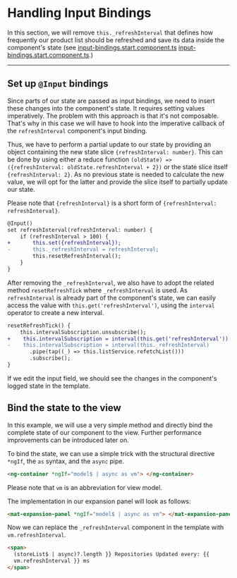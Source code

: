 # Handling Input Bindings

In this section, we will remove `this._refreshInterval` that defines how frequently our product list should be refreshed and save its data inside the component's state (see [input-bindings.start.component.ts] [input-bindings.start.component.ts].)

---

## Set up `@Input` bindings

Since parts of our state are passed as input bindings, we need to insert these changes into the component's state. It requires setting values imperatively.
The problem with this approach is that it's not composable.
That's why in this case we will have to hook into the imperative callback of the `refreshInterval` component's input binding.

Thus, we have to perform a partial update to our state by providing an object containing the new state slice `{refreshInterval: number}`.
This can be done by using either a reduce function `(oldState) => ({refreshInterval: oldState.refreshInterval + 2})` or the state slice itself `{refreshInterval: 2}`.
As no previous state is needed to calculate the new value, we will opt for the latter and provide the slice itself to partially update our state.


Please note that `{refreshInterval}` is a short form of `{refreshInterval: refreshInterval}`.

```diff
@Input()
set refreshInterval(refreshInterval: number) {
    if (refreshInterval > 100) {
+       this.set({refreshInterval});
-       this._refreshInterval = refreshInterval;
        this.resetRefreshInterval();
    }
}
```

After removing the `_refreshInterval`, we also have to adopt the related method `resetRefreshTick` where `_refreshInterval` is used.
As `refreshInterval` is already part of the component's state,
we can easily access the value with `this.get('refreshInterval')`, using the `interval` operator to create a new interval.

```diff
resetRefreshTick() {
    this.intervalSubscription.unsubscribe();
+    this.intervalSubscription = interval(this.get('refreshInterval'))
-    this.intervalSubscription = interval(this._refreshInterval)
       .pipe(tap((_) => this.listService.refetchList()))
       .subscribe();
}
```

If we edit the input field, we should see the changes in the component's logged state in the template.

## Bind the state to the view

In this example, we will use a very simple method and directly bind the complete state of our component to the view.
Further performance improvements can be introduced later on.

To bind the state, we can use a simple trick with the structural directive `*ngIf`, the `as` syntax, and the `async` pipe.

```html
<ng-container *ngIf="model$ | async as vm"> </ng-container>
```

Please note that `vm` is an abbreviation for view model.

The implementation in our expansion panel will look as follows:

```html
<mat-expansion-panel *ngIf="model$ | async as vm"> </mat-expansion-panel>
```

Now we can replace the `_refreshInterval` component in the template with `vm.refreshInterval`.

```html
<span>
  (storeList$ | async)?.length }} Repositories Updated every: {{
  vm.refreshInterval }} ms
</span>
```
[input-bindings.start.component.ts]: https://github.com/rx-angular/rx-angular/blob/main/apps/demos/src/app/features/tutorials/basics/2-input-bindings/input-bindings.start.component.ts
[input-bindings.solution.component.ts]: https://github.com/rx-angular/rx-angular/blob/main/apps/demos/src/app/features/tutorials/basics/2-input-bindings/input-bindings.solution.component.ts
